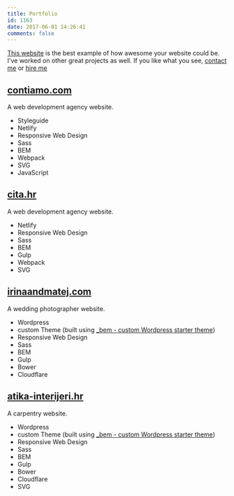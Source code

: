 ```yaml
---
title: Portfolio
id: 1163
date: 2017-06-01 14:26:41
comments: false
---
```


[This website](/how/) is the best example of how awesome your website could be. I've worked on other great projects as well. If you like what you see, [contact me](/contact-me/) or [hire me](/hire-me/)

## [contiamo.com](//www.contiamo.com)

A web development agency website.

- Styleguide
- Netlify
- Responsive Web Design
- Sass
- BEM
- Webpack
- SVG
- JavaScript

## [cita.hr](//www.cita.hr)

A web development agency website.

- Netlify
- Responsive Web Design
- Sass
- BEM
- Gulp
- Webpack
- SVG

## [irinaandmatej.com](//irinaandmatej.com)

A wedding photographer website.

- Wordpress
- custom Theme (built using [_bem - custom Wordpress starter theme](/articles/bem-wordpress-theme/))
- Responsive Web Design
- Sass
- BEM
- Gulp
- Bower
- Cloudflare

## [atika-interijeri.hr](//atika-interijeri.hr)

A carpentry website.

- Wordpress
- custom Theme (built using [_bem - custom Wordpress starter theme](/articles/bem-wordpress-theme/))
- Responsive Web Design
- Sass
- BEM
- Gulp
- Bower
- Cloudflare
- SVG

